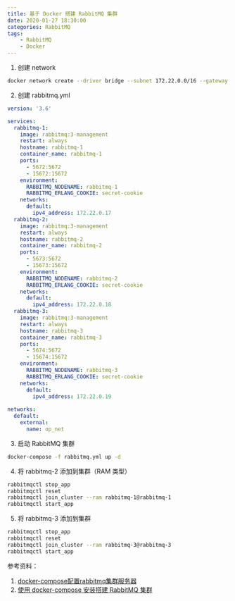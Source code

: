 ```yaml
---
title: 基于 Docker 搭建 RabbitMQ 集群
date: 2020-01-27 18:30:00
categories: RabbitMQ
tags:
    - RabbitMQ
    - Docker
---
```

1. 创建 network
```bash
docker network create --driver bridge --subnet 172.22.0.0/16 --gateway 172.22.0.1  op_net
```

2. 创建 rabbitmq.yml
```yaml
version: '3.6'

services:
  rabbitmq-1:
    image: rabbitmq:3-management
    restart: always
    hostname: rabbitmq-1
    container_name: rabbitmq-1
    ports:
      - 5672:5672
      - 15672:15672
    environment:
      RABBITMQ_NODENAME: rabbitmq-1
      RABBITMQ_ERLANG_COOKIE: secret-cookie
    networks:
      default:
        ipv4_address: 172.22.0.17
  rabbitmq-2:
    image: rabbitmq:3-management
    restart: always
    hostname: rabbitmq-2
    container_name: rabbitmq-2
    ports:
      - 5673:5672
      - 15673:15672
    environment:
      RABBITMQ_NODENAME: rabbitmq-2
      RABBITMQ_ERLANG_COOKIE: secret-cookie
    networks:
      default:
        ipv4_address: 172.22.0.18
  rabbitmq-3:
    image: rabbitmq:3-management
    restart: always
    hostname: rabbitmq-3
    container_name: rabbitmq-3
    ports:
      - 5674:5672
      - 15674:15672
    environment:
      RABBITMQ_NODENAME: rabbitmq-3
      RABBITMQ_ERLANG_COOKIE: secret-cookie
    networks:
      default:
        ipv4_address: 172.22.0.19
      
networks:
  default:
    external:
      name: op_net
```

3. 启动 RabbitMQ 集群
```bash
docker-compose -f rabbitmq.yml up -d
```

4. 将 rabbitmq-2 添加到集群（RAM 类型）
```bash
rabbitmqctl stop_app
rabbitmqctl reset
rabbitmqctl join_cluster --ram rabbitmq-1@rabbitmq-1
rabbitmqctl start_app
```

5. 将 rabbitmq-3 添加到集群
```bash
rabbitmqctl stop_app
rabbitmqctl reset
rabbitmqctl join_cluster --ram rabbitmq-3@rabbitmq-3
rabbitmqctl start_app
```


参考资料：
1. [docker-compose配置rabbitmq集群服务器](https://blog.csdn.net/fqydhk/article/details/80624547)
2. [使用 docker-compose 安装搭建 RabbitMQ 集群](https://michael728.github.io/2019/06/07/docker-rabbitmq-env/)